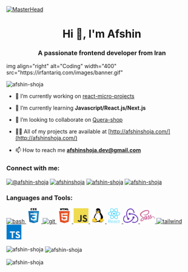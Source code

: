 [![MasterHead](https://camo.githubusercontent.com/775ed67e1d46c9534c3cb9a4694edf0603b1436a7e3e15891d3c327733fc26b6/68747470733a2f2f7777772e61756469656e6365706c616e65742e636f6d2f726f6f742f74656d706c6174652f312f2f696d616765732f7765622d646576656c6f706d656e742e676966)](http://afshinshoja.com/)

<h1 align="center">Hi 👋, I'm Afshin</h1>
<h3 align="center">A passionate frontend developer from Iran</h3>
img align="right" alt="Coding" width="400" src="https://irfantariq.com/images/banner.gif"

<p align="left"> <img src="https://komarev.com/ghpvc/?username=afshin-shoja&label=Profile%20views&color=0e75b6&style=flat" alt="afshin-shoja" /> </p>

- 🔭 I’m currently working on [react-micro-projects](https://github.com/Afshin-Shoja/react-micro-projects)

- 🌱 I’m currently learning **Javascript/React.js/Next.js**

- 👯 I’m looking to collaborate on [Quera-shop](https://github.com/magh20/Quera-shop)

- 👨‍💻 All of my projects are available at [http://afshinshoja.com/](http://afshinshoja.com/)

- 📫 How to reach me **afshinshoja.dev@gmail.com**

<h3 align="left">Connect with me:</h3>
<p align="left">
<a href="https://codepen.io/@afshin-shoja" target="blank"><img align="center" src="https://raw.githubusercontent.com/rahuldkjain/github-profile-readme-generator/master/src/images/icons/Social/codepen.svg" alt="@afshin-shoja" height="30" width="40" /></a>
<a href="https://linkedin.com/in/afshinshoja" target="blank"><img align="center" src="https://raw.githubusercontent.com/rahuldkjain/github-profile-readme-generator/master/src/images/icons/Social/linked-in-alt.svg" alt="afshinshoja" height="30" width="40" /></a>
<a href="https://stackoverflow.com/users/afshin-shoja" target="blank"><img align="center" src="https://raw.githubusercontent.com/rahuldkjain/github-profile-readme-generator/master/src/images/icons/Social/stack-overflow.svg" alt="afshin-shoja" height="30" width="40" /></a>
<a href="https://codesandbox.com/afshin-shoja" target="blank"><img align="center" src="https://raw.githubusercontent.com/rahuldkjain/github-profile-readme-generator/master/src/images/icons/Social/codesandbox.svg" alt="afshin-shoja" height="30" width="40" /></a>
</p>

<h3 align="left">Languages and Tools:</h3>
<p align="left"> <a href="https://www.gnu.org/software/bash/" target="_blank" rel="noreferrer"> <img src="https://www.vectorlogo.zone/logos/gnu_bash/gnu_bash-icon.svg" alt="bash" width="40" height="40"/> </a> <a href="https://www.w3schools.com/css/" target="_blank" rel="noreferrer"> <img src="https://raw.githubusercontent.com/devicons/devicon/master/icons/css3/css3-original-wordmark.svg" alt="css3" width="40" height="40"/> </a> <a href="https://git-scm.com/" target="_blank" rel="noreferrer"> <img src="https://www.vectorlogo.zone/logos/git-scm/git-scm-icon.svg" alt="git" width="40" height="40"/> </a> <a href="https://www.w3.org/html/" target="_blank" rel="noreferrer"> <img src="https://raw.githubusercontent.com/devicons/devicon/master/icons/html5/html5-original-wordmark.svg" alt="html5" width="40" height="40"/> </a> <a href="https://developer.mozilla.org/en-US/docs/Web/JavaScript" target="_blank" rel="noreferrer"> <img src="https://raw.githubusercontent.com/devicons/devicon/master/icons/javascript/javascript-original.svg" alt="javascript" width="40" height="40"/> </a> <a href="https://www.linux.org/" target="_blank" rel="noreferrer"> <img src="https://raw.githubusercontent.com/devicons/devicon/master/icons/linux/linux-original.svg" alt="linux" width="40" height="40"/> </a> <a href="https://reactjs.org/" target="_blank" rel="noreferrer"> <img src="https://raw.githubusercontent.com/devicons/devicon/master/icons/react/react-original-wordmark.svg" alt="react" width="40" height="40"/> </a> <a href="https://redux.js.org" target="_blank" rel="noreferrer"> <img src="https://raw.githubusercontent.com/devicons/devicon/master/icons/redux/redux-original.svg" alt="redux" width="40" height="40"/> </a> <a href="https://sass-lang.com" target="_blank" rel="noreferrer"> <img src="https://raw.githubusercontent.com/devicons/devicon/master/icons/sass/sass-original.svg" alt="sass" width="40" height="40"/> </a> <a href="https://tailwindcss.com/" target="_blank" rel="noreferrer"> <img src="https://www.vectorlogo.zone/logos/tailwindcss/tailwindcss-icon.svg" alt="tailwind" width="40" height="40"/> </a> <a href="https://www.typescriptlang.org/" target="_blank" rel="noreferrer"> <img src="https://raw.githubusercontent.com/devicons/devicon/master/icons/typescript/typescript-original.svg" alt="typescript" width="40" height="40"/> </a> </p>

<p><img align="left" src="https://github-readme-stats.vercel.app/api/top-langs?username=afshin-shoja&show_icons=true&locale=en&layout=compact" alt="afshin-shoja" /></p>

<p>&nbsp;<img align="center" src="https://github-readme-stats.vercel.app/api?username=afshin-shoja&show_icons=true&locale=en" alt="afshin-shoja" /></p>

<p><img align="center" src="https://github-readme-streak-stats.herokuapp.com/?user=afshin-shoja&" alt="afshin-shoja" /></p>
